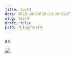 ```yaml
---
title: test4
date: 2020-10-09T20:20:18.9267
slug: test4
draft: false
path: /blog/test4
---
```

aa

![](../../src/images/図1.jpg)
